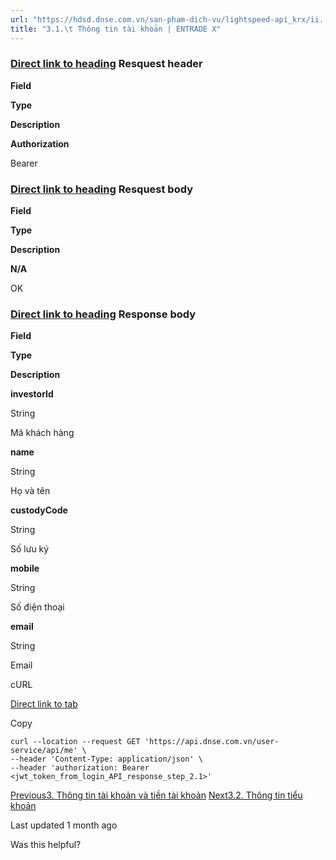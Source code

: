 ```yaml
---
url: "https://hdsd.dnse.com.vn/san-pham-dich-vu/lightspeed-api_krx/ii.-trading-api/3.-thong-tin-tai-khoan-va-tien-tai-khoan/3.1.-thong-tin-tai-khoan"
title: "3.1.\t Thông tin tài khoản | ENTRADE X"
---
```


### [Direct link to heading](https://hdsd.dnse.com.vn/san-pham-dich-vu/lightspeed-api_krx/ii.-trading-api/3.-thong-tin-tai-khoan-va-tien-tai-khoan/3.1.-thong-tin-tai-khoan\#resquest-header)    **Resquest header**

**Field**

**Type**

**Description**

**Authorization**

Bearer <JWT token>

### [Direct link to heading](https://hdsd.dnse.com.vn/san-pham-dich-vu/lightspeed-api_krx/ii.-trading-api/3.-thong-tin-tai-khoan-va-tien-tai-khoan/3.1.-thong-tin-tai-khoan\#resquest-body)    **Resquest body**

**Field**

**Type**

**Description**

**N/A**

OK

### [Direct link to heading](https://hdsd.dnse.com.vn/san-pham-dich-vu/lightspeed-api_krx/ii.-trading-api/3.-thong-tin-tai-khoan-va-tien-tai-khoan/3.1.-thong-tin-tai-khoan\#response-body)    **Response body**

**Field**

**Type**

**Description**

**investorId**

String

Mã khách hàng

**name**

String

Họ và tên

**custodyCode**

String

Số lưu ký

**mobile**

String

Số điện thoại

**email**

String

Email

**<others>**

cURL

[Direct link to tab](https://hdsd.dnse.com.vn/san-pham-dich-vu/lightspeed-api_krx/ii.-trading-api/3.-thong-tin-tai-khoan-va-tien-tai-khoan/3.1.-thong-tin-tai-khoan#tab-curl)

Copy

```inline-grid min-w-full grid-cols-[auto_1fr] p-2 [count-reset:line] print:whitespace-pre-wrap
curl --location --request GET 'https://api.dnse.com.vn/user-service/api/me' \
--header 'Content-Type: application/json' \
--header 'authorization: Bearer <jwt_token_from_login_API_response_step_2.1>'
```

[Previous3\. Thông tin tài khoản và tiền tài khoản](https://hdsd.dnse.com.vn/san-pham-dich-vu/lightspeed-api_krx/ii.-trading-api/3.-thong-tin-tai-khoan-va-tien-tai-khoan) [Next3.2. Thông tin tiểu khoản](https://hdsd.dnse.com.vn/san-pham-dich-vu/lightspeed-api_krx/ii.-trading-api/3.-thong-tin-tai-khoan-va-tien-tai-khoan/3.2.-thong-tin-tieu-khoan)

Last updated 1 month ago

Was this helpful?
